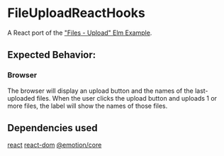 # FileUploadReactHooks

A React port of the ["Files - Upload" Elm Example](https://elm-lang.org/examples/upload).

## Expected Behavior:

### Browser

The browser will display an upload button and the names of the last-uploaded files. When the user clicks the upload button and uploads 1 or more files, the label will show the names of those files.

## Dependencies used

[react](https://www.npmjs.com/package/react)
[react-dom](https://www.npmjs.com/package/react-dom)
[@emotion/core](https://www.npmjs.com/package/@emotion/core)